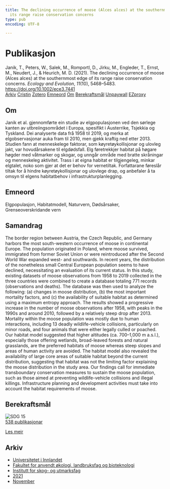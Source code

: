 ```yaml
---
title: The declining occurrence of moose (Alces alces) at the southernmost edge of
  its range raise conservation concerns
type: pub
encoding: UTF-8

---
```

<h1>Publikasjon</h1>
<article id="csl-bib-container-YQGK3P5T" class="csl-bib-container">
  <div class="csl-bib-body"> <div class="csl-entry">Janik, T., Peters, W., Salek, M., Romportl, D., Jirku, M., Engleder, T., Ernst, M., Neudert, J., &#38; Heurich, M. D. (2021). The declining occurrence of moose (Alces alces) at the southernmost edge of its range raise conservation concerns. <i>Ecology and Evolution</i>, <i>11</i>(10), 5468–5483. <a href="https://doi.org/10.1002/ece3.7441">https://doi.org/10.1002/ece3.7441</a></div> </div>
  <div class="csl-bib-buttons">
    <a href="#taxonomy-article-YQGK3P5T" alt="archive" class="csl-bib-button">Arkiv</a>
    <a href="https://app.cristin.no/results/show.jsf?id=1954282" alt="Cristin" class="csl-bib-button">Cristin</a>
    <a href="http://zotero.org/groups/5881554/items/YQGK3P5T" alt="Zotero" class="csl-bib-button">Zotero</a>
    <a href="#keywords-article-YQGK3P5T" alt="keywords" class="csl-bib-button">Emneord</a>
    <a href="#about-article-YQGK3P5T" alt="about_pub" class="csl-bib-button">Om</a>
    <a href="#sdg-article-YQGK3P5T" alt="sdg" class="csl-bib-button">Berekraftsmål</a>
    <a href="https://www.ncbi.nlm.nih.gov/pmc/articles/PMC8131793" alt="Unpaywall" class="csl-bib-button">Unpaywall</a>
    <a href="https://www.ncbi.nlm.nih.gov/pmc/articles/PMC8131793" alt="EZproxy" class="csl-bib-button">EZproxy</a>
  </div>
  <div id="csl-bib-meta-container-YQGK3P5T"></div>
</article>
<div id="csl-bib-meta-YQGK3P5T" class="csl-bib-meta">
  <article id="about-article-YQGK3P5T" class="about_pub-article">
    <h1>Om</h1>
    Janik et al. gjennomførte ein studie av elgpopulasjonen ved den sørlege kanten av utbreiingsområdet i Europa, spesifikt i Austerrike, Tsjekkia og Tyskland. Dei analyserte data frå 1958 til 2019, og merka at elgobservasjonar auka fram til 2010, men gjekk kraftig ned etter 2013. Studien fann at menneskelege faktorar, som køyretøykollisjonar og ulovleg jakt, var hovudårsakene til elgdødsfall. Elg føretrekkjer habitat på høgare høgder med våtmarker og skogar, og unngår område med bratte skråningar og menneskeleg aktivitet. Trass i at eigna habitat er tilgjengeleg, minkar elgtalet, noko som gjer at det er behov for vernetiltak. Forfattarane føreslår tiltak for å hindre køyretøykollisjonar og ulovlege drap, og anbefaler å ta omsyn til elgens habitatbehov i infrastrukturplanlegging.
  </article>
  <article id="keywords-article-YQGK3P5T" class="keywords-article">
    <h1>Emneord</h1>
    Elgpopulasjon, Habitatmodell, Naturvern, Dødsårsaker, Grenseoverskridande vern
  </article>
  <article id="abstract-article-YQGK3P5T" class="abstract-article">
    <h1>Samandrag</h1>
    The border region between Austria, the Czech Republic, and Germany harbors the most south-western occurrence of moose in continental Europe. The population originated in Poland, where moose survived, immigrated from former Soviet Union or were reintroduced after the Second World War expanded west- and southwards. In recent years, the distribution of the nonetheless small Central European population seems to have declined, necessitating an evaluation of its current status. In this study, existing datasets of moose observations from 1958 to 2019 collected in the three countries were combined to create a database totaling 771 records (observations and deaths). The database was then used to analyze the following: (a) changes in moose distribution, (b) the most important mortality factors, and (c) the availability of suitable habitat as determined using a maximum entropy approach. The results showed a progressive increase in the number of moose observations after 1958, with peaks in the 1990s and around 2010, followed by a relatively steep drop after 2013. Mortality within the moose population was mostly due to human interactions, including 13 deadly wildlife-vehicle collisions, particularly on minor roads, and four animals that were either legally culled or poached. Our habitat model suggested that higher altitudes (ca. 700–1,000 m a.s.l.), especially those offering wetlands, broad-leaved forests and natural grasslands, are the preferred habitats of moose whereas steep slopes and areas of human activity are avoided. The habitat model also revealed the availability of large core areas of suitable habitat beyond the current distribution, suggesting that habitat was not the limiting factor explaining the moose distribution in the study area. Our findings call for immediate transboundary conservation measures to sustain the moose population, such as those aimed at preventing wildlife-vehicle collisions and illegal killings. Infrastructure planning and development activities must take into account the habitat requirements of moose.
  </article>
  <article id="sdg-article-YQGK3P5T" class="sdg-article">
    <h1>Berekraftsmål</h1>
    <div class="sdg-container"><div id="sdg15" class="sdg">
        <img src="{{< params subfolder >}}images/sdg/sdg15_nn.png" class="image" alt="SDG 15">
        <div class="sdg-overlay">
          <a href="/nn/archive/?key=?sdg=15#archive" class="sdg-publication-count"><span>538</span> publikasjonar</a>
          <p><a href="https://fn.no/om-fn/fns-baerekraftsmaal/livet-paa-land?lang=nno-NO" class="sdg-read-more">Les meir</a></p>
        </div>
      </div></div>
  </article>
  <article id="taxonomy-article-YQGK3P5T" class="taxonomy-article">
    <h1>Arkiv</h1>
    <ul>
      <li>
        <a href="/nn/archive/?key=3DCRN523">Universitetet i Innlandet</a>
      </li>
      <li>
        <a href="/nn/archive/?key=T77LXH6D">Fakultet for anvendt økologi, landbruksfag og bioteknologi</a>
      </li>
      <li>
        <a href="/nn/archive/?key=7TRARPE3">Institutt for skog- og utmarksfag</a>
      </li>
      <li>
        <a href="/nn/archive/?key=5LT6Q2XL">2021</a>
      </li>
      <li>
        <a href="/nn/archive/?key=XJI2FSP6">November</a>
      </li>
    </ul>
  </article>
</div>
